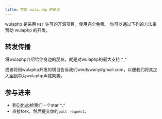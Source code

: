 ```yaml
---
title: 赞助 wula.php 的研发
---
```


wulaphp 是采用 `MIT` 许可的开源项目，使用完全免费。 你可以通过下列的方法来赞助 wulaphp 的开发。

## 转发传播

将wulaphp介绍给你身边的朋友，就是对wulaphp的最大支持 ^_^

或者将用wulaphp开发的项目告诉我们windywany#gmail.com，以便我们将其加入[案例](../powered.html)中为wulaphp声威架势。

## 参与进来

* 到[Github](https://github.com/ninggf/wulaphp)给我们一个star ^_^
* 直接fork，然后提交你的`pull request`。